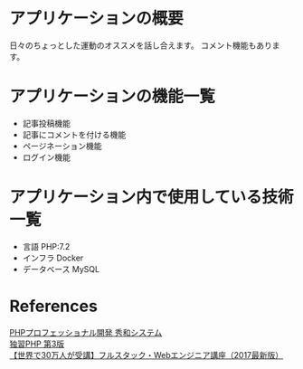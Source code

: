 # アプリケーションの概要
日々のちょっとした運動のオススメを話し合えます。
コメント機能もあります。

# アプリケーションの機能一覧
- 記事投稿機能
- 記事にコメントを付ける機能
- ページネーション機能
- ログイン機能

# アプリケーション内で使用している技術一覧
- 言語 PHP:7.2
- インフラ Docker
- データベース MySQL

# References
[PHPプロフェッショナル開発 秀和システム](https://www.shuwasystem.co.jp/book/9784798047492.html)<br>
[独習PHP 第3版](https://www.shoeisha.co.jp/book/detail/9784798135472)<br>
[【世界で30万人が受講】フルスタック・Webエンジニア講座（2017最新版）](https://www.udemy.com/completeweb2_jp)
